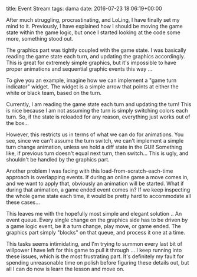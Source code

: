 title: Event Stream
tags: dama
date: 2016-07-23 18:06:19+00:00

After much struggling, procrastinating, and LoLing, I have finally set my mind to it. Previously, I have explained how I should be moving the game state within the game logic, but once I started looking at the code some more, something stood out.

The graphics part was tightly coupled with the game state. I was basically reading the game state each turn, and updating the graphics accordingly. This is great for extremely simple graphics, but it's impossible to have proper animations and sequential graphic events this way ...

To give you an example, imagine how we can implement a "game turn indicator" widget. The widget is a simple arrow that points at either the white or black team, based on the turn.

Currently, I am reading the game state each turn and updating the turn! This is nice because I am not assuming the turn is simply switching colors each turn. So, if the state is reloaded for any reason, everything just works out of the box...

However, this restricts us in terms of what we can do for animations. You see, since we can't assume the turn switch, we can't implement a simple turn change animation, unless we hold a diff state in the GUI! Something like, if previous turn doesn't equal next turn, then switch... This is ugly, and shouldn't be handled by the graphics part.

Another problem I was facing with this load-from-scratch-each-time approach is overlapping events. If during an online game a move comes in, and we want to apply that, obviously an animation will be started. What if during that animation, a game ended event comes in? If we keep inspecting the whole game state each time, it would be pretty hard to accommodate all these cases...

This leaves me with the hopefully most simple and elegant solution .. An event queue. Every single change on the graphics side has to be driven by a game logic event, be it a turn change, play move, or game ended. The graphics part simply "blocks" on that queue, and process it one at a time.

This tasks seems intimidating, and I'm trying to summon every last bit of willpower I have left for this game to pull it through ... I keep running into these issues, which is the most frustrating part. It's definitely my fault for spending unreasonable time on polish before figuring these details out, but all I can do now is learn the lesson and move on.
